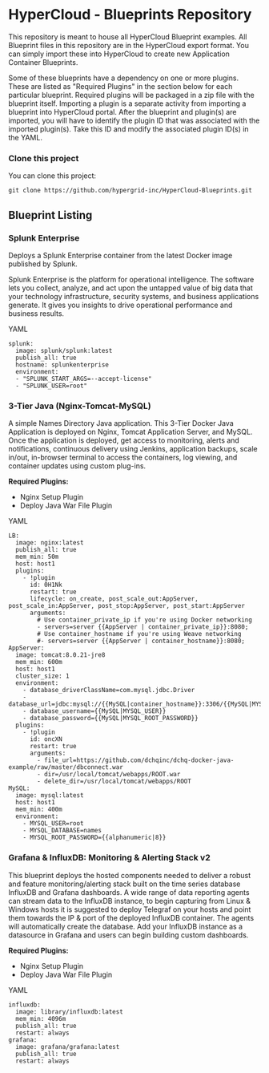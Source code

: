 <figure>
<img src="http://www.hypergrid.com/wp-content/themes/hypergrid/img/logo.png" alt="" />
</figure>

HyperCloud - Blueprints Repository
===========================

This repository is meant to house all HyperCloud Blueprint examples.  All Blueprint files in this repository are in the HyperCloud export format.  You can simply import these into HyperCloud to create new Application Container Blueprints.

Some of these blueprints have a dependency on one or more plugins.  These are listed as "Required Plugins" in the section below for each particular blueprint.  Required plugins will be packaged in a zip file with the blueprint itself.  Importing a plugin is a separate activity from importing a blueprint into HyperCloud portal.  After the blueprint and plugin(s) are imported, you will have to identify the plugin ID that was associated with the imported plugin(s).  Take this ID and modify the associated plugin ID(s) in the YAML.


### Clone this project

You can clone this project:
~~~~~~~~~~~~~~~~~~~~~~~~~~~~~~~~~~~~~~~~~~~~~~~~~~~~~~~~~~~~~~~~~~~~~~~~~~~~~~~~
git clone https://github.com/hypergrid-inc/HyperCloud-Blueprints.git
~~~~~~~~~~~~~~~~~~~~~~~~~~~~~~~~~~~~~~~~~~~~~~~~~~~~~~~~~~~~~~~~~~~~~~~~~~~~~~~~

## Blueprint Listing

### Splunk Enterprise

Deploys a Splunk Enterprise container from the latest Docker image published by Splunk.

Splunk Enterprise is the platform for operational intelligence. The software lets you collect, 
analyze, and act upon the untapped value of big data that your technology infrastructure, security systems, 
and business applications generate. It gives you insights to drive operational performance and business results.

YAML
~~~~~~~~~~~~~~~~~~~~~~~~~~~~~~~~~~~~~~~~~~~~~~~~~~~~~~~~~~~~~~~~~~~~~~~~~~~~~~~~
splunk:
  image: splunk/splunk:latest
  publish_all: true
  hostname: splunkenterprise
  environment:
  - "SPLUNK_START_ARGS=--accept-license"
  - "SPLUNK_USER=root"
~~~~~~~~~~~~~~~~~~~~~~~~~~~~~~~~~~~~~~~~~~~~~~~~~~~~~~~~~~~~~~~~~~~~~~~~~~~~~~~~

### 3-Tier Java (Nginx-Tomcat-MySQL)

A simple Names Directory Java application. This 3-Tier Docker Java Application is deployed on Nginx, 
Tomcat Application Server, and MySQL. Once the application is deployed, get access to monitoring, alerts and notifications, 
continuous delivery using Jenkins, application backups, scale in/out, in-browser terminal to access the containers, 
log viewing, and container updates using custom plug-ins.

__Required Plugins:__
- Nginx Setup Plugin
- Deploy Java War File Plugin

YAML
~~~~~~~~~~~~~~~~~~~~~~~~~~~~~~~~~~~~~~~~~~~~~~~~~~~~~~~~~~~~~~~~~~~~~~~~~~~~~~~~
LB:
  image: nginx:latest
  publish_all: true
  mem_min: 50m
  host: host1
  plugins:
    - !plugin
      id: 0H1Nk
      restart: true
      lifecycle: on_create, post_scale_out:AppServer, post_scale_in:AppServer, post_stop:AppServer, post_start:AppServer
      arguments:
        # Use container_private_ip if you're using Docker networking
        - servers=server {{AppServer | container_private_ip}}:8080;
        # Use container_hostname if you're using Weave networking
        #- servers=server {{AppServer | container_hostname}}:8080;
AppServer:
  image: tomcat:8.0.21-jre8
  mem_min: 600m
  host: host1
  cluster_size: 1
  environment:
    - database_driverClassName=com.mysql.jdbc.Driver
    - database_url=jdbc:mysql://{{MySQL|container_hostname}}:3306/{{MySQL|MYSQL_DATABASE}}
    - database_username={{MySQL|MYSQL_USER}}
    - database_password={{MySQL|MYSQL_ROOT_PASSWORD}}
  plugins:
    - !plugin
      id: oncXN
      restart: true
      arguments:
        - file_url=https://github.com/dchqinc/dchq-docker-java-example/raw/master/dbconnect.war
        - dir=/usr/local/tomcat/webapps/ROOT.war
        - delete_dir=/usr/local/tomcat/webapps/ROOT
MySQL:
  image: mysql:latest
  host: host1
  mem_min: 400m
  environment:
    - MYSQL_USER=root
    - MYSQL_DATABASE=names
    - MYSQL_ROOT_PASSWORD={{alphanumeric|8}}
~~~~~~~~~~~~~~~~~~~~~~~~~~~~~~~~~~~~~~~~~~~~~~~~~~~~~~~~~~~~~~~~~~~~~~~~~~~~~~~~

### Grafana & InfluxDB: Monitoring & Alerting Stack v2

This blueprint deploys the hosted components needed to deliver a robust and feature monitoring/alerting
 stack built on the time series database InfluxDB and Grafana dashboards. A wide range of data reporting 
 agents can stream data to the InfluxDB instance, to begin capturing from Linux & Windows hosts it is 
 suggested to deploy Telegraf on your hosts and point them towards the IP & port of the deployed InfluxDB 
 container. The agents will automatically create the database. Add your InfluxDB instance as a datasource 
 in Grafana and users can begin building custom dashboards.

__Required Plugins:__
- Nginx Setup Plugin
- Deploy Java War File Plugin

YAML
~~~~~~~~~~~~~~~~~~~~~~~~~~~~~~~~~~~~~~~~~~~~~~~~~~~~~~~~~~~~~~~~~~~~~~~~~~~~~~~~
influxdb:
  image: library/influxdb:latest
  mem_min: 4096m
  publish_all: true
  restart: always
grafana:
  image: grafana/grafana:latest
  publish_all: true
  restart: always
~~~~~~~~~~~~~~~~~~~~~~~~~~~~~~~~~~~~~~~~~~~~~~~~~~~~~~~~~~~~~~~~~~~~~~~~~~~~~~~~
